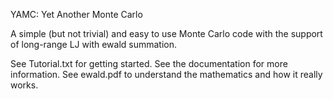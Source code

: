 YAMC:  Yet Another Monte Carlo

A simple (but not trivial) and easy to use Monte Carlo code with the support of long-range LJ with ewald summation.

See Tutorial.txt for getting started.
See the documentation for more information.
See ewald.pdf to understand the mathematics and how it really works.


